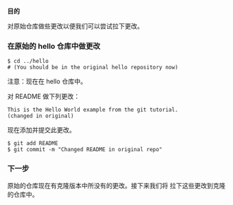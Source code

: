 
**目的**

对原始仓库做些更改以便我们可以尝试拉下更改。

### 在原始的 hello 仓库中做更改

```
$ cd ../hello
# (You should be in the original hello repository now)
```

注意：现在在 hello 仓库中。

对 README 做下列更改：

```
This is the Hello World example from the git tutorial.
(changed in original)
```

现在添加并提交此更改。

```
$ git add README
$ git commit -m "Changed README in original repo"
```

### 下一步

原始的仓库现在有克隆版本中所没有的更改。接下来我们将
拉下这些更改到克隆的仓库中。
